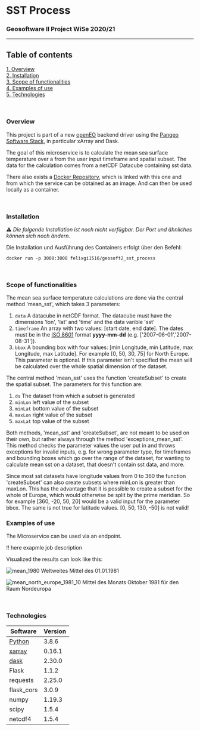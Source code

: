 # SST Process
### Geosoftware II Project WiSe 2020/21 
---

## Table of contents
[1. Overview](#overview)\
[2. Installation](#install)\
[3. Scope of functionalities](#functionalities)\
[4. Examples of use](#use)\
[5. Technologies](#technologies)

\
<a name="overview"><h3>Overview</h3></a>
This project is part of a new [openEO](https://openeo.org/) backend driver using the [Pangeo Software Stack](https://pangeo.io/), in particular xArray and Dask.

The goal of this microservice is to calculate the mean sea surface temperature over a from the user input timeframe and spatial subset. The data for the calculation comes from a netCDF Datacube containing sst data. 

There also exists a [Docker Repository](https://hub.docker.com/repository/docker/felixgi1516/geosoft2_sst_process), which is linked with this one and from which the service can be obtained as an image. And can then be used locally as a container.

\
<a name="install"><h3>Installation</h3></a>
:warning: _Die folgende Installation ist noch nicht verfügbar. Der Port und ähnliches können sich noch ändern._ 

Die Installation und Ausführung des Containers erfolgt über den Befehl:
```
docker run -p 3000:3000 felixgi1516/geosoft2_sst_process
````

\
<a name="functionalities"><h3>Scope of functionalities</h3></a>

The mean sea surface temperature calculations are done via the central method 'mean_sst', which takes 3 parameters:

1. `data` A datacube in netCDF format. The datacube must have the dimensions 'lon', 'lat' and 'time' and the data varible 'sst'
2. `timeframe` An array with two values: [start date, end date]. The dates must be in the [ISO 8601](https://www.iso.org/iso-8601-date-and-time-format.html) format **yyyy-mm-dd** (e.g. ['2007-06-01','2007-08-31']). 
3. `bbox` A bounding box with four values: [min Longitude, min Latitude, max Longitude, max Latitude]. For example [0, 50, 30, 75] for North Europe. This parameter is optional. If this parameter isn't specified the mean will be calculated over the whole spatial dimension of the dataset. 

The central  method 'mean_sst' uses the function 'createSubset' to create the spatial subset. The parameters for this function are:

1. `ds` The dataset from which a subset is generated
2. `minLon` left value of the subset
3. `minLat` bottom value of the subset
4. `maxLon` right value of the subset
5. `maxLat` top value of the subset

Both methods, 'mean_sst' and 'createSubset', are not meant to be used on their own, but rather always through the method 'exceptions_mean_sst'. This method 
checks the parameter values the user put in and throws exceptions for invalid inputs, e.g. for wrong parameter type, for timeframes and bounding boxes which go over the range of the dataset, for wanting to calculate mean sst on a dataset, that doesn't contain sst data, and more.  

Since most sst datasets have longitude values from 0 to 360 the function 'createSubset' can also create subsets where minLon is greater than maxLon. This has the advantage that it is possible to create a subset for the whole of Europe, which would otherwise be split by the prime meridian. So for example [360, -20, 50, 20] would be a valid input for the parameter bbox. The same is not true for latitude values. [0, 50, 130, -50] is not valid!

<a name="use"><h3>Examples of use</h3></a>
The Microservice can be used via an endpoint.

:bangbang: here exapmle job description

Visualized the results can look like this:

![mean_1980](./images/ssst_00.png)
Weltweites Mittel des 01.01.1981

![mean_north_europe_1981_10](./images/sst_01.png)
Mittel des Monats Oktober 1981 für den Raum Nordeuropa

\
<a name="technologies"><h3>Technologies</h3></a>

Software | Version
------ | ------
[Python](https://www.python.org/)   | 3.8.6
[xarray](http://xarray.pydata.org/en/stable/)   | 0.16.1
[dask](https://dask.org/)   | 2.30.0
Flask | 1.1.2
requests | 2.25.0
flask_cors | 3.0.9
numpy | 1.19.3
scipy | 1.5.4
netcdf4 | 1.5.4

